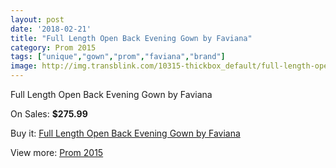 ```yaml
---
layout: post
date: '2018-02-21'
title: "Full Length Open Back Evening Gown by Faviana"
category: Prom 2015
tags: ["unique","gown","prom","faviana","brand"]
image: http://img.transblink.com/10315-thickbox_default/full-length-open-back-evening-gown-by-faviana.jpg
---
```

Full Length Open Back Evening Gown by Faviana

On Sales: **$275.99**
<a href="https://www.transblink.com/en/prom-2015/3355-full-length-open-back-evening-gown-by-faviana.html"><amp-img layout="responsive" width="600" height="600" src="//img.transblink.com/10315-thickbox_default/full-length-open-back-evening-gown-by-faviana.jpg" alt="Full Length Open Back Evening Gown by Faviana 0" /></a>
<a href="https://www.transblink.com/en/prom-2015/3355-full-length-open-back-evening-gown-by-faviana.html"><amp-img layout="responsive" width="600" height="600" src="//img.transblink.com/10317-thickbox_default/full-length-open-back-evening-gown-by-faviana.jpg" alt="Full Length Open Back Evening Gown by Faviana 1" /></a>
<a href="https://www.transblink.com/en/prom-2015/3355-full-length-open-back-evening-gown-by-faviana.html"><amp-img layout="responsive" width="600" height="600" src="//img.transblink.com/10316-thickbox_default/full-length-open-back-evening-gown-by-faviana.jpg" alt="Full Length Open Back Evening Gown by Faviana 2" /></a>

Buy it: [Full Length Open Back Evening Gown by Faviana](https://www.transblink.com/en/prom-2015/3355-full-length-open-back-evening-gown-by-faviana.html "Full Length Open Back Evening Gown by Faviana")

View more: [Prom 2015](https://www.transblink.com/en/10-prom-2015 "Prom 2015")